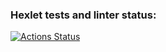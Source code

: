 ### Hexlet tests and linter status:
[![Actions Status](https://github.com/Valya2006/frontend-project-46/actions/workflows/hexlet-check.yml/badge.svg)](https://github.com/Valya2006/frontend-project-46/actions)